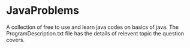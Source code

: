 # JavaProblems

A collection of free to use and learn java codes on basics of java. 
The ProgramDescription.txt file has the details of relevent topic the question covers.

